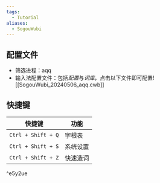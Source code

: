 ```yaml
---
tags:
  - Tutorial
aliases:
  - SogouWubi
---
```

## 配置文件
- 筛选进程：aqq 
- 输入法配置文件：包括*配置*与*词库*，点击以下文件即可配置![[SogouWubi_20240506_aqq.cwb]]
## 快捷键

| 快捷键                | 功能   |
| ------------------ | ---- |
| `Ctrl + Shift + Q` | 字根表  |
| `Ctrl + Shift + S` | 系统设置 |
| `Ctrl + Shift + Z` | 快速造词 |

^e5y2ue